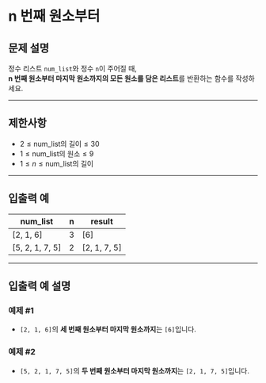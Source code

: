 # n 번째 원소부터

## 문제 설명
정수 리스트 `num_list`와 정수 `n`이 주어질 때,  
**n 번째 원소부터 마지막 원소까지의 모든 원소를 담은 리스트**를 반환하는 함수를 작성하세요.

---

## 제한사항
- $2 \leq \text{num_list의 길이} \leq 30$
- $1 \leq \text{num_list의 원소} \leq 9$
- $1 \leq n \leq \text{num_list의 길이}$

---

## 입출력 예

| num_list        | n | result       |
|-----------------|---|--------------|
| [2, 1, 6]       | 3 | [6]          |
| [5, 2, 1, 7, 5] | 2 | [2, 1, 7, 5] |

---

## 입출력 예 설명

### 예제 #1
- `[2, 1, 6]`의 **세 번째 원소부터 마지막 원소까지**는 `[6]`입니다.

### 예제 #2
- `[5, 2, 1, 7, 5]`의 **두 번째 원소부터 마지막 원소까지**는 `[2, 1, 7, 5]`입니다.